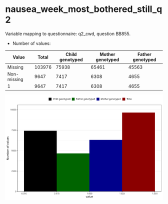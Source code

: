 # nausea_week_most_bothered_still_q2
Variable mapping to questionnaire: q2_cwd, question BB855.
- Number of values:

| Value | Total | Child genotyped | Mother genotyped | Father genotyped |
| ----- | ----- | --------------- | ---------------- | ---------------- |
| Missing | 103976 | 75938 | 65461 | 45563 |
| Non-missing | 9647 | 7417 | 6308 | 4655 |
| 1 | 9647 | 7417 | 6308 | 4655 |



![](nausea_week_most_bothered_still_q2_n.png)



